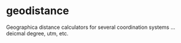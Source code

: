 # geodistance
Geographica distance calculators for several coordination systems ... deicmal degree, utm, etc.
